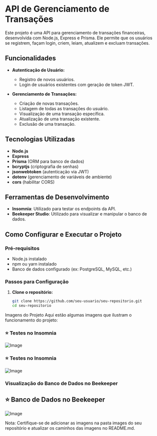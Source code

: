 # API de Gerenciamento de Transações

Este projeto é uma API para gerenciamento de transações financeiras, desenvolvida com Node.js, Express e Prisma. Ele permite que os usuários se registrem, façam login, criem, leiam, atualizem e excluam transações.

## Funcionalidades

- **Autenticação de Usuário:**
  - Registro de novos usuários.
  - Login de usuários existentes com geração de token JWT.

- **Gerenciamento de Transações:**
  - Criação de novas transações.
  - Listagem de todas as transações do usuário.
  - Visualização de uma transação específica.
  - Atualização de uma transação existente.
  - Exclusão de uma transação.

## Tecnologias Utilizadas

- **Node.js**
- **Express**
- **Prisma** (ORM para banco de dados)
- **bcryptjs** (criptografia de senhas)
- **jsonwebtoken** (autenticação via JWT)
- **dotenv** (gerenciamento de variáveis de ambiente)
- **cors** (habilitar CORS)

## Ferramentas de Desenvolvimento

- **Insomnia**: Utilizado para testar os endpoints da API.
- **Beekeeper Studio**: Utilizado para visualizar e manipular o banco de dados.

## Como Configurar e Executar o Projeto

### Pré-requisitos

- Node.js instalado
- npm ou yarn instalado
- Banco de dados configurado (ex: PostgreSQL, MySQL, etc.)

### Passos para Configuração

1. **Clone o repositório:**

   ```bash
   git clone https://github.com/seu-usuario/seu-repositorio.git
   cd seu-repositorio

Imagens do Projeto
Aqui estão algumas imagens que ilustram o funcionamento do projeto:

 ### ⭐ Testes no Insomnia
![Image](https://github.com/IvanM4rtin5/DtMoney-BackEnd/blob/main/src/assets/image/Insomnia%2030_01_2025%2012_21_11.png)

### ⭐ Testes no Insomnia
![Image](https://github.com/IvanM4rtin5/DtMoney-BackEnd/blob/main/src/assets/image/Insomnia%2030_01_2025%2012_21_49.png)

### Visualização do Banco de Dados no Beekeeper
## ⭐ Banco de Dados no Beekeeper
![Image](https://github.com/IvanM4rtin5/DtMoney-BackEnd/blob/main/src/assets/image/dev.db%20-%20Beekeeper%20Studio%2030_01_2025%2012_26_59.png)

Nota: Certifique-se de adicionar as imagens na pasta images do seu repositório e atualizar os caminhos das imagens no README.md.
